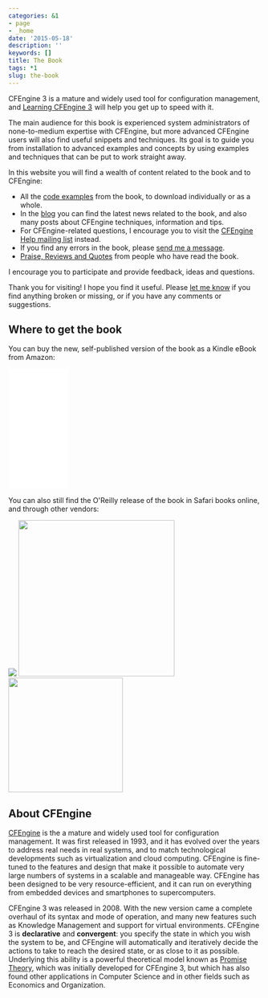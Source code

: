 ```yaml
---
categories: &1
- page
- _home
date: '2015-05-18'
description: ''
keywords: []
title: The Book
tags: *1
slug: the-book
---
```


CFEngine 3 is a mature and widely used tool for configuration
management, and <a target="_blank"
href="https://www.amazon.com/gp/product/B07562BSWG/ref=as_li_tl?ie=UTF8&camp=1789&creative=9325&creativeASIN=B07562BSWG&linkCode=as2&tag=zzamboni-20&linkId=01f41bb6ae8e836c2b8cf1aa5ff3be29">Learning
CFEngine 3</a><img
src="//ir-na.amazon-adsystem.com/e/ir?t=zzamboni-20&l=am2&o=1&a=B07562BSWG"
width="1" height="1" border="0" alt="" style="border:none !important;
margin:0px !important;" /> will help you get up to speed with it.

The main audience for this book is experienced system administrators
of none-to-medium expertise with CFEngine, but more advanced CFEngine
users will also find useful snippets and techniques. Its goal is to
guide you from installation to advanced examples and concepts by using
examples and techniques that can be put to work straight away.

In this website you will find a wealth of content related to the book
and to CFEngine:

* All the [code examples](/the-code) from the book, to download
  individually or as a whole.
* In the [blog](/blog) you can find the latest news related to the
  book, and also many posts about CFEngine techniques, information and
  tips.
* For CFEngine-related questions, I encourage you to visit the
  [CFEngine Help mailing
  list](https://groups.google.com/forum/#!forum/help-cfengine)
  instead.
* If you find any errors in the book, please [send me a
  message](/contact).
* [Praise, Reviews and Quotes](/the-raves) from people who have read
  the book.

I encourage you to participate and provide feedback, ideas and
questions.

Thank you for visiting! I hope you find it useful. Please [let me
know](/contact) if you find anything broken or missing, or if you have
any comments or suggestions.

## Where to get the book

You can buy the new, self-published version of the book as a Kindle eBook from Amazon:

<iframe style="width:120px;height:240px;" marginwidth="0" marginheight="0" scrolling="no" frameborder="0" src="//ws-na.amazon-adsystem.com/widgets/q?ServiceVersion=20070822&OneJS=1&Operation=GetAdHtml&MarketPlace=US&source=ac&ref=tf_til&ad_type=product_link&tracking_id=zzamboni-20&marketplace=amazon&region=US&placement=B07562BSWG&asins=B07562BSWG&linkId=e9ff01abacaa63e76aff40ad1a769d3a&show_border=false&link_opens_in_new_window=false&price_color=333333&title_color=0066c0&bg_color=ffffff">
    </iframe>

You can also still find the O'Reilly release of the book in Safari
books online, and through other vendors:

 <a href='https://www.safaribooksonline.com/library/view/learning-cfengine-3/9781449334536/'><img hash='2854f63e6112d76fdc5785892c404fd9' src='/note/86339fd3-3e6a-4c23-a630-120c7cbd3aab/img/2854f63e6112d76fdc5785892c404fd9/2854f63e6112d76fdc5785892c404fd9.png' style='font-family: Quattrocento Sans; font-size: 20px; color: rgb(81, 81, 81); box-sizing: border-box; font-variant-ligatures: normal; font-variant-caps: normal; letter-spacing: normal; orphans: 2; text-indent: 0px; text-transform: none; white-space: normal; widows: 2; word-spacing: 0px; -webkit-text-stroke-width: 0px;' type='image/png'/></a> <a href="https://www.amazon.com/gp/product/1449312209/ref=as_li_tl?ie=UTF8&camp=1789&creative=9325&creativeASIN=1449312209&linkCode=as2&tag=zzamboni-20&linkId=029dda21948bbea2180b80d08c2ff701"><img hash='8f5ef929a29ff734dd60b2b155d082be' src='/note/86339fd3-3e6a-4c23-a630-120c7cbd3aab/img/8f5ef929a29ff734dd60b2b155d082be/8f5ef929a29ff734dd60b2b155d082be.png' type='image/png' width='311'/></a><img src="//ir-na.amazon-adsystem.com/e/ir?t=zzamboni-20&l=am2&o=1&a=1449312209" width="1" height="1" border="0" alt="" style="border:none !important; margin:0px !important;" /> <a href='https://www.barnesandnoble.com/w/learning-cfengine-3-diego-martin-zamboni/1110856686?ean=9781449312206'><img hash='185e635d9ef473423bdd7ba249821e73' src='/note/86339fd3-3e6a-4c23-a630-120c7cbd3aab/img/185e635d9ef473423bdd7ba249821e73/185e635d9ef473423bdd7ba249821e73.png' type='image/png' width='228'/></a>

## About CFEngine

[CFEngine](http://cfengine.com/) is the a mature and widely used tool
for configuration management. It was first released in 1993, and it
has evolved over the years to address real needs in real systems, and
to match technological developments such as virtualization and cloud
computing. CFEngine is fine-tuned to the features and design that make
it possible to automate very large numbers of systems in a scalable
and manageable way. CFEngine has been designed to be very
resource-efficient, and it can run on everything from embedded devices
and smartphones to supercomputers.

CFEngine 3 was released in 2008. With the new version came a complete
overhaul of its syntax and mode of operation, and many new features
such as Knowledge Management and support for virtual
environments. CFEngine 3 is **declarative** and **convergent**: you
specify the state in which you wish the system to be, and CFEngine
will automatically and iteratively decide the actions to take to reach
the desired state, or as close to it as possible. Underlying this
ability is a powerful theoretical model known as [Promise
Theory](http://en.wikipedia.org/wiki/Promise_theory), which was
initially developed for CFEngine 3, but which has also found other
applications in Computer Science and in other fields such as Economics
and Organization.

